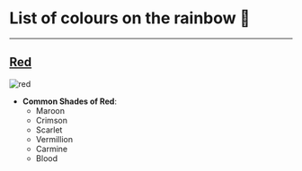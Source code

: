 # List of colours on the rainbow :rainbow:

---

## [Red](https://en.wikipedia.org/wiki/Red)
![red](https://upload.wikimedia.org/wikipedia/commons/thumb/3/3c/Shades_of_Red.svg/250px-Shades_of_Red.svg.png)
- **Common Shades of Red**:
    - Maroon
    - Crimson
    - Scarlet
    - Vermillion
    - Carmine
    - Blood
      
